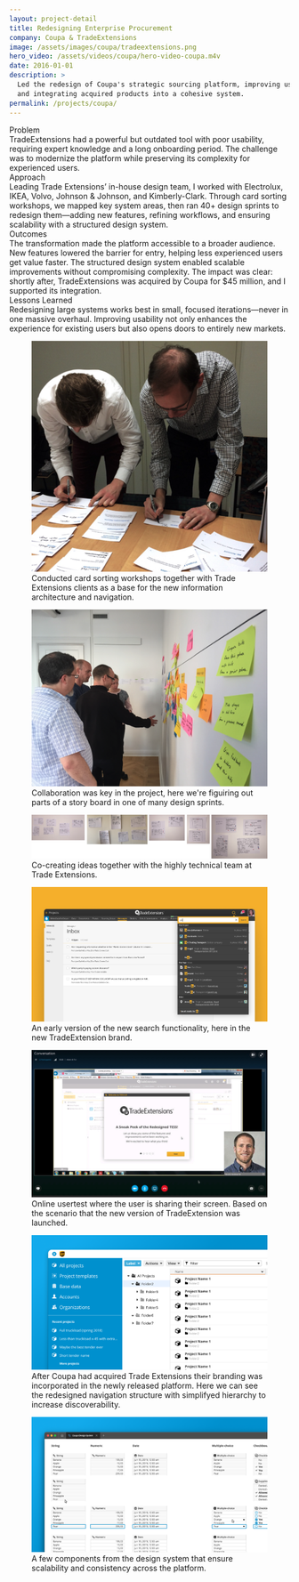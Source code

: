 ```yaml
---
layout: project-detail
title: Redesigning Enterprise Procurement
company: Coupa & TradeExtensions
image: /assets/images/coupa/tradeextensions.png
hero_video: /assets/videos/coupa/hero-video-coupa.m4v
date: 2016-01-01
description: >
  Led the redesign of Coupa's strategic sourcing platform, improving usability
  and integrating acquired products into a cohesive system.
permalink: /projects/coupa/
---
```


<div class="project-grid">
  <div class="grid-headline">Problem</div>
  <div class="grid-content">
    TradeExtensions had a powerful but outdated tool with poor usability, requiring expert knowledge and a long onboarding period. The challenge was to modernize the platform while preserving its complexity for experienced users.
  </div>
  
  <div class="grid-headline">Approach</div>
  <div class="grid-content">
  Leading Trade Extensions’ in-house design team, I worked with Electrolux, IKEA, Volvo, Johnson & Johnson, and Kimberly-Clark. Through card sorting workshops, we mapped key system areas, then ran 40+ design sprints to redesign them—adding new features, refining workflows, and ensuring scalability with a structured design system.
  </div>

  <div class="grid-headline">Outcomes</div>
  <div class="grid-content">
    The transformation made the platform accessible to a broader audience. New features lowered the barrier for entry, helping less experienced users get value faster. The structured design system enabled scalable improvements without compromising complexity. The impact was clear: shortly after, TradeExtensions was acquired by Coupa for $45 million, and I supported its integration.
  </div>

  <div class="grid-headline">Lessons Learned</div>
  <div class="grid-content">
    Redesigning large systems works best in small, focused iterations—never in one massive overhaul. Improving usability not only enhances the experience for existing users but also opens doors to entirely new markets.
  </div>
</div>

<figure class="project-image">
  <img src="/assets/images/coupa/card-sorting-coupa.png" alt="Components of the CSO design system, including icons, typography, and color palettes.">
  <figcaption>Conducted card sorting workshops together with Trade Extensions clients as a base for the new information architecture and navigation.</figcaption>
</figure>
<figure class="project-image">
  <img src="/assets/images/coupa/coupa_ws.png" alt="Components of the CSO design system, including icons, typography, and color palettes.">
  <figcaption>Collaboration was key in the project, here we're figuiring out parts of a story board in one of many design sprints.</figcaption>
</figure>
<figure class="project-image">
  <img src="/assets/images/coupa/sketching.png" alt="Components of the CSO design system, including icons, typography, and color palettes.">
  <figcaption>Co-creating ideas together with the highly technical team at Trade Extensions.</figcaption>
</figure>
<figure class="project-image">
  <img src="/assets/images/coupa/tradeex_theme.png" alt="Components of the CSO design system, including icons, typography, and color palettes.">
  <figcaption>An early version of the new search functionality, here in the new TradeExtension brand.</figcaption>
</figure>
<figure class="project-image">
  <img src="/assets/images/coupa/usertest.png" alt="Comparison of old and new navigation systems in Coupa, showcasing improved hierarchy and usability.">
  <figcaption>Online usertest where the user is sharing their screen. Based on the scenario that the new version of TradeExtension was launched.</figcaption>
</figure>
<figure class="project-image">
  <img src="/assets/images/coupa/navigation-coupa.png" alt="Comparison of old and new navigation systems in Coupa, showcasing improved hierarchy and usability.">
  <figcaption>After Coupa had acquired Trade Extensions their branding was incorporated in the newly released platform. Here we can see the redesigned navigation structure with simplifyed hierarchy to increase discoverability.</figcaption>
</figure>
<figure class="project-image">
  <img src="/assets/images/coupa/designsystem.png" alt="Components of the CSO design system, including icons, typography, and color palettes.">
  <figcaption>A few components from the design system that ensure scalability and consistency across the platform.</figcaption>
</figure>


